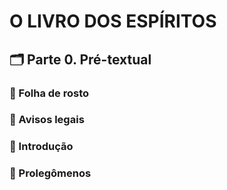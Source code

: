 # O LIVRO DOS ESPÍRITOS
## 🗂️ Parte 0. Pré-textual
### 📃 Folha de rosto
### 📃 Avisos legais
### 📑 Introdução
### 📃 Prolegômenos